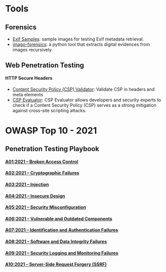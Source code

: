 # Tools 

## Forensics

- [Exif Samples](https://github.com/ianare/exif-samples): sample images for testing Exif metadata retrieval.
- [imago-forensics](https://github.com/redaelli/imago-forensics): a python tool that extracts digital evidences from images recursively.

## Web Penetration Testing



#### HTTP Secure Headers
- [Content Security Policy (CSP) Validator](https://cspvalidator.org/#url=https://cspvalidator.org/): Validate CSP in headers and meta elements
- [CSP Evaluator](https://csp-evaluator.withgoogle.com/): CSP Evaluator allows developers and security experts to check if a Content Security Policy (CSP) serves as a strong mitigation against cross-site scripting attacks. 

# OWASP Top 10 - 2021 

## Penetration Testing Playbook

#### [A01:2021 – Broken Access Control](https://owasp.org/Top10/A01_2021-Broken_Access_Control/)
#### [A02:2021 – Cryptographic Failures](https://owasp.org/Top10/A02_2021-Cryptographic_Failures/)
#### [A03:2021 – Injection](https://owasp.org/Top10/A03_2021-Injection/)
#### [A04:2021 – Insecure Design](https://owasp.org/Top10/A04_2021-Insecure_Design/)
#### [A05:2021 – Security Misconfiguration](https://owasp.org/Top10/A05_2021-Security_Misconfiguration/)
#### [A06:2021 – Vulnerable and Outdated Components](https://owasp.org/Top10/A06_2021-Vulnerable_and_Outdated_Components/)
#### [A07:2021 – Identification and Authentication Failures](https://owasp.org/Top10/A07_2021-Identification_and_Authentication_Failures/)
#### [A08:2021 – Software and Data Integrity Failures](https://owasp.org/Top10/A08_2021-Software_and_Data_Integrity_Failures/)
#### [A09:2021 – Security Logging and Monitoring Failures](https://owasp.org/Top10/A09_2021-Security_Logging_and_Monitoring_Failures/)
#### [A10:2021 – Server-Side Request Forgery (SSRF)](https://owasp.org/Top10/A10_2021-Server-Side_Request_Forgery_%28SSRF%29/)